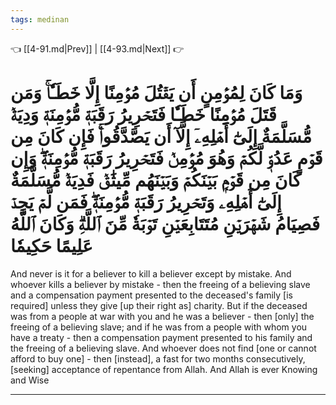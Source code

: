 ```yaml
---
tags: medinan
---
```


👈 [[4-91.md|Prev]] | [[4-93.md|Next]] 👉

# وَمَا كَانَ لِمُؤۡمِنٍ أَن يَقۡتُلَ مُؤۡمِنًا إِلَّا خَطَـٔٗاۚ وَمَن قَتَلَ مُؤۡمِنًا خَطَـٔٗا فَتَحۡرِيرُ رَقَبَةٖ مُّؤۡمِنَةٖ وَدِيَةٞ مُّسَلَّمَةٌ إِلَىٰٓ أَهۡلِهِۦٓ إِلَّآ أَن يَصَّدَّقُواْۚ فَإِن كَانَ مِن قَوۡمٍ عَدُوّٖ لَّكُمۡ وَهُوَ مُؤۡمِنٞ فَتَحۡرِيرُ رَقَبَةٖ مُّؤۡمِنَةٖۖ وَإِن كَانَ مِن قَوۡمِۭ بَيۡنَكُمۡ وَبَيۡنَهُم مِّيثَٰقٞ فَدِيَةٞ مُّسَلَّمَةٌ إِلَىٰٓ أَهۡلِهِۦ وَتَحۡرِيرُ رَقَبَةٖ مُّؤۡمِنَةٖۖ فَمَن لَّمۡ يَجِدۡ فَصِيَامُ شَهۡرَيۡنِ مُتَتَابِعَيۡنِ تَوۡبَةٗ مِّنَ ٱللَّهِۗ وَكَانَ ٱللَّهُ عَلِيمًا حَكِيمٗا

And never is it for a believer to kill a believer except by mistake. And whoever kills a believer by mistake - then the freeing of a believing slave and a compensation payment presented to the deceased's family [is required] unless they give [up their right as] charity. But if the deceased was from a people at war with you and he was a believer - then [only] the freeing of a believing slave; and if he was from a people with whom you have a treaty - then a compensation payment presented to his family and the freeing of a believing slave. And whoever does not find [one or cannot afford to buy one] - then [instead], a fast for two months consecutively, [seeking] acceptance of repentance from Allah. And Allah is ever Knowing and Wise

---

